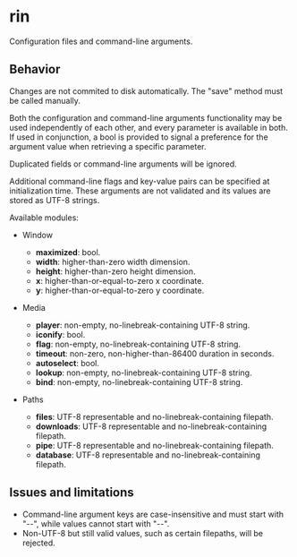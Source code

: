 # rin

Configuration files and command-line arguments.

## Behavior

Changes are not commited to disk automatically. The "save" method must be called manually.

Both the configuration and command-line arguments functionality may be used independently of each other, and every parameter is available in both. If used in conjunction, a bool is provided to signal a preference for the argument value when retrieving a specific parameter.

Duplicated fields or command-line arguments will be ignored.

Additional command-line flags and key-value pairs can be specified at initialization time. These arguments are not validated and its values are stored as UTF-8 strings.

Available modules:

* Window
  * **maximized**: bool.
  * **width**: higher-than-zero width dimension.
  * **height**: higher-than-zero height dimension.
  * **x**: higher-than-or-equal-to-zero x coordinate.
  * **y**: higher-than-or-equal-to-zero y coordinate.

* Media
  * **player**: non-empty, no-linebreak-containing UTF-8 string.
  * **iconify**: bool.
  * **flag**: non-empty, no-linebreak-containing UTF-8 string.
  * **timeout**: non-zero, non-higher-than-86400 duration in seconds.
  * **autoselect**: bool.
  * **lookup**: non-empty, no-linebreak-containing UTF-8 string.
  * **bind**: non-empty, no-linebreak-containing UTF-8 string.

* Paths
  * **files**: UTF-8 representable and no-linebreak-containing filepath.
  * **downloads**: UTF-8 representable and no-linebreak-containing filepath.
  * **pipe**: UTF-8 representable and no-linebreak-containing filepath.
  * **database**: UTF-8 representable and no-linebreak-containing filepath.

## Issues and limitations

* Command-line argument keys are case-insensitive and must start with "--", while values cannot start with "--".
* Non-UTF-8 but still valid values, such as certain filepaths, will be rejected.
